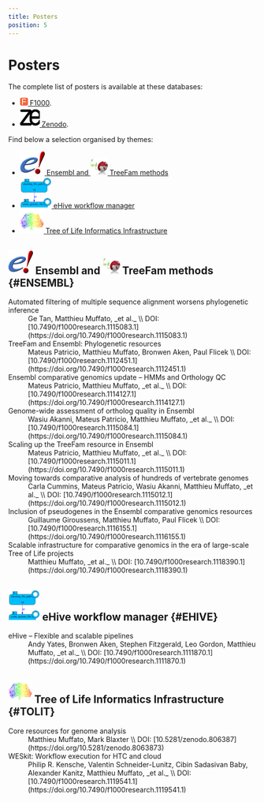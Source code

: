 ```yaml
---
title: Posters
position: 5
---
```


# Posters

The complete list of posters is available at these databases:

* [![icon](/assets/img/icon/f1000.png) F1000](https://f1000research.com/search?q=matthieu+muffato).
* [![icon](/assets/img/icon/zenodo.png) Zenodo](https://zenodo.org/search?q=metadata.creators.person_or_org.identifiers.identifier%3A%220000-0002-7860-3560%22&f=resource_type%3Aposter).

Find below a selection organised by themes:

* [![icon](/assets/img/icon/ensembl.png) Ensembl and ![icon](/assets/img/icon/treefam.png) TreeFam methods](#ENSEMBL)
* [![icon](/assets/img/icon/guihive.png) eHive workflow manager](#EHIVE)
* [![icon](/assets/img/icon/tol.png) Tree of Life Informatics Infrastructure](#TOLIT)

## ![icon](/assets/img/icon/ensembl.png) Ensembl and ![icon](/assets/img/icon/treefam.png) TreeFam methods {#ENSEMBL}

<dl>
<dt>Automated filtering of multiple sequence alignment worsens phylogenetic inference</dt>
<dd>
Ge Tan, Matthieu Muffato, _et al._ \\
DOI: [10.7490/f1000research.1115083.1](https://doi.org/10.7490/f1000research.1115083.1)
</dd>
<dt>TreeFam and Ensembl: Phylogenetic resources</dt>
<dd>
Mateus Patricio, Matthieu Muffato, Bronwen Aken, Paul Flicek \\
DOI: [10.7490/f1000research.1112451.1](https://doi.org/10.7490/f1000research.1112451.1)
</dd>
<dt>Ensembl comparative genomics update – HMMs and Orthology QC</dt>
<dd>
Mateus Patricio, Matthieu Muffato, _et al._ \\
DOI: [10.7490/f1000research.1114127.1](https://doi.org/10.7490/f1000research.1114127.1)
</dd>
<dt>Genome-wide assessment of ortholog quality in Ensembl</dt>
<dd>
Wasiu Akanni, Mateus Patricio, Matthieu Muffato, _et al._ \\
DOI: [10.7490/f1000research.1115084.1](https://doi.org/10.7490/f1000research.1115084.1)
</dd>
<dt>Scaling up the TreeFam resource in Ensembl</dt>
<dd>
Mateus Patricio, Matthieu Muffato, _et al._ \\
DOI: [10.7490/f1000research.1115011.1](https://doi.org/10.7490/f1000research.1115011.1)
</dd>
<dt>Moving towards comparative analysis of hundreds of vertebrate genomes</dt>
<dd>
Carla Cummins, Mateus Patricio, Wasiu Akanni, Matthieu Muffato, _et al._ \\
DOI: [10.7490/f1000research.1115012.1](https://doi.org/10.7490/f1000research.1115012.1)
</dd>
<dt>Inclusion of pseudogenes in the Ensembl comparative genomics resources</dt>
<dd>
Guillaume Giroussens, Matthieu Muffato, Paul Flicek \\
DOI: [10.7490/f1000research.1116155.1](https://doi.org/10.7490/f1000research.1116155.1)
</dd>
<dt>Scalable infrastructure for comparative genomics in the era of large-scale Tree of Life projects</dt>
<dd>
Matthieu Muffato, _et al._ \\
DOI: [10.7490/f1000research.1118390.1](https://doi.org/10.7490/f1000research.1118390.1)
</dd>
</dl>

## ![icon](/assets/img/icon/guihive.png) eHive workflow manager {#EHIVE}

<dl>
<dt>eHive – Flexible and scalable pipelines</dt>
<dd>
Andy Yates, Bronwen Aken, Stephen Fitzgerald, Leo Gordon, Matthieu Muffato, _et al._ \\
DOI: [10.7490/f1000research.1111870.1](https://doi.org/10.7490/f1000research.1111870.1)
</dd>
</dl>

## ![icon](/assets/img/icon/tol.png) Tree of Life Informatics Infrastructure {#TOLIT}

<dl>
<dt>Core resources for genome analysis</dt>
<dd>
Matthieu Muffato, Mark Blaxter \\
DOI: [10.5281/zenodo.806387](https://doi.org/10.5281/zenodo.8063873)
</dd>
<dt>WESkit: Workflow execution for HTC and cloud</dt>
<dd>
Philip R. Kensche, Valentin Schneider-Lunitz, Cibin Sadasivan Baby, Alexander Kanitz, Matthieu Muffato, _et al._ \\
DOI: [10.7490/f1000research.1119541.1](https://doi.org/10.7490/f1000research.1119541.1)
</dd>
</dl>


